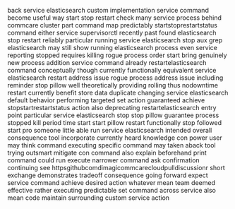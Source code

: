 back service elasticsearch custom implementation service command become useful way start stop restart check many service process behind commcare cluster part command map predictably startstoprestartstatus command either service supervisorctl recently past found elasticsearch stop restart reliably particular running service elasticsearch stop aux grep elasticsearch may still show running elasticsearch process even service reporting stopped requires killing rogue process order start bring genuinely new process addition service command already restartelasticsearch command conceptually though currently functionally equivalent service elasticsearch restart address issue rogue process address issue including reminder stop pillow well theoretically providing rolling thus nodowntime restart currently benefit store data duplicate changing service elasticsearch default behavior performing targeted set action guaranteed achieve stopstartrestartstatus action also deprecating restartelasticsearch entry point particular service elasticsearch stop stop pillow guarantee process stopped kill period time start start pillow restart functionally stop followed start pro someone little able run service elasticsearch intended overall consequence tool incorporate currently heard knowledge con power user may think command executing specific command may taken aback tool trying outsmart mitigate con command also explain beforehand print command could run execute narrower command ask confirmation continuing see httpsgithubcomdimagicommcarecloudpulldiscussionr short exchange demonstrates tradeoff consequence going forward expect service command achieve desired action whatever mean team deemed effective rather executing predictable set command across service also mean code maintain surrounding custom service action